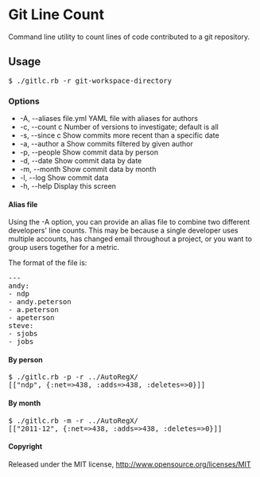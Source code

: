 # Git Line Count

Command line utility to count lines of code contributed to a git repository.


## Usage

<pre>$ ./gitlc.rb -r git-workspace-directory</pre>

### Options
*  -A, --aliases file.yml           YAML file with aliases for authors
*  -c, --count c                    Number of versions to investigate; default is all
*  -s, --since c                    Show commits more recent than a specific date
*  -a, --author a                   Show commits filtered by given author
*  -p, --people                     Show commit data by person
*  -d, --date                       Show commit data by date
*  -m, --month                      Show commit data by month
*  -l, --log                        Show commit data
*  -h, --help                       Display this screen


#### Alias file

Using the -A option, you can provide an alias file to combine two different developers' line counts. This may be because
a single developer uses multiple accounts, has changed email throughout a project, or you want
to group users together for a metric.

The format of the file is:

<pre>---
andy:
- ndp
- andy.peterson
- a.peterson
- apeterson
steve:
- sjobs
- jobs</pre>

#### By person

<pre>$ ./gitlc.rb -p -r ../AutoRegX/
[["ndp", {:net=>438, :adds=>438, :deletes=>0}]]</pre>

#### By month

<pre>$ ./gitlc.rb -m -r ../AutoRegX/
[["2011-12", {:net=>438, :adds=>438, :deletes=>0}]]</pre>


#### Copyright

Released under the MIT license, http://www.opensource.org/licenses/MIT